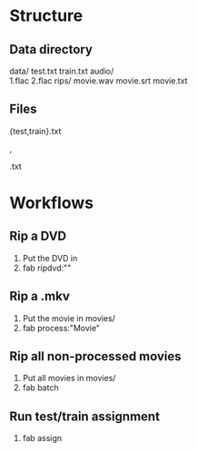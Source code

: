# Structure

## Data directory

data/
    test.txt
    train.txt
    audio/      
        1.flac
        2.flac
    rips/
        movie.wav
        movie.srt
        movie.txt

## Files

{test,train}.txt

<sample number>,<line from movie or blank>

<movie>.txt
<sample number>

# Workflows

## Rip a DVD

1. Put the DVD in
2. fab ripdvd:"<path-to-movie>"

## Rip a .mkv

1. Put the movie in movies/
2. fab process:"Movie"

## Rip all non-processed movies

1. Put all movies in movies/
2. fab batch

## Run test/train assignment

1. fab assign

